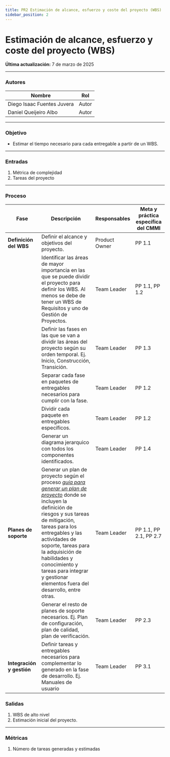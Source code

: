 ```yaml
---
title: PR2 Estimación de alcance, esfuerzo y coste del proyecto (WBS)
sidebar_position: 2
---
```


# Estimación de alcance, esfuerzo y coste del proyecto (WBS)

**Última actualización:** 7 de marzo de 2025

---

### Autores

| Nombre                     | Rol   |
| -------------------------- | ----- |
| Diego Isaac Fuentes Juvera | Autor |
| Daniel Queijeiro Albo      | Autor |

---

### Objetivo

- Estimar el tiempo necesario para cada entregable a partir de un WBS.

---

### Entradas

1. Métrica de complejidad
2. Tareas del proyecto

---

### Proceso

| Fase                      | Descripción                                                                                                                                                                                                                                                                                                                                                                                                                                      | Responsables  | Meta y práctica específica del CMMI |
| ------------------------- | ------------------------------------------------------------------------------------------------------------------------------------------------------------------------------------------------------------------------------------------------------------------------------------------------------------------------------------------------------------------------------------------------------------------------------------------------ | ------------- | ----------------------------------- |
| **Definición del WBS**    | Definir el alcance y objetivos del proyecto.                                                                                                                                                                                                                                                                                                                                                                                                     | Product Owner | PP 1.1                              |
|                           | Identificar las áreas de mayor importancia en las que se puede dividir el proyecto para definir los WBS. Al menos se debe de tener un WBS de Requisitos y uno de Gestión de Proyectos.                                                                                                                                                                                                                                                           | Team Leader   | PP 1.1, PP 1.2                      |
|                           | Definir las fases en las que se van a dividir las áreas del proyecto según su orden temporal. Ej. Inicio, Construcción, Transición.                                                                                                                                                                                                                                                                                                              | Team Leader   | PP 1.3                              |
|                           | Separar cada fase en paquetes de entregables necesarios para cumplir con la fase.                                                                                                                                                                                                                                                                                                                                                                | Team Leader   | PP 1.2                              |
|                           | Dividir cada paquete en entregables específicos.                                                                                                                                                                                                                                                                                                                                                                                                 | Team Leader   | PP 1.2                              |
|                           | Generar un diagrama jerarquico con todos los componentes identificados.                                                                                                                                                                                                                                                                                                                                                                          | Team Leader   | PP 1.4                              |
| **Planes de soporte**     | Generar un plan de proyecto según el proceso <u>_[guía para generar un plan de proyecto](https://codeandco-wiki.netlify.app/docs/procesos/proceso-plan-proyecto/)_</u> donde se incluyen la definición de riesgos y sus tareas de mitigación, tareas para los entregables y las actividades de soporte, tareas para la adquisición de habilidades y conocimiento y tareas para integrar y gestionar elementos fuera del desarrollo, entre otras. | Team Leader   | PP 1.1, PP 2.1, PP 2.7              |
|                           | Generar el resto de planes de soporte necesarios. Ej. Plan de configuración, plan de calidad, plan de verificación.                                                                                                                                                                                                                                                                                                                              | Team Leader   | PP 2.3                              |
| **Integración y gestión** | Definir tareas y entregables necesarios para complementar lo generado en la fase de desarrollo. Ej. Manuales de usuario                                                                                                                                                                                                                                                                                                                          | Team Leader   | PP 3.1                              |

### Salidas

1. WBS de alto nivel
2. Estimación inicial del proyecto.

---

### Métricas

1. Número de tareas generadas y estimadas
